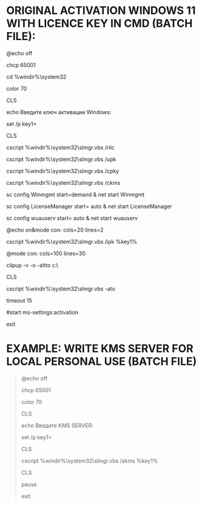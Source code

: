 # ORIGINAL ACTIVATION WINDOWS 11 WITH LICENCE KEY IN CMD (BATCH FILE):

@echo off

chcp 65001

cd %windir%\system32

color 70

CLS

echo Введите ключ активации Windows:

set /p key1=

CLS

cscript %windir%\system32\slmgr.vbs /rilc

cscript %windir%\system32\slmgr.vbs /upk

cscript %windir%\system32\slmgr.vbs /cpky

cscript %windir%\system32\slmgr.vbs /ckms

sc config Winmgmt start=demand & net start Winmgmt

sc config LicenseManager start= auto & net start LicenseManager

sc config wuauserv start= auto & net start wuauserv

@echo on&mode con: cols=20 lines=2

cscript %windir%\system32\slmgr.vbs /ipk %key1%

@mode con: cols=100 lines=30

clipup -v -o -altto c:\

CLS

cscript %windir%\system32\slmgr.vbs -ato

timeout 15

#start ms-settings:activation

exit



# EXAMPLE: WRITE KMS SERVER FOR LOCAL PERSONAL USE (BATCH FILE)

> @echo off
> 
> chcp 65001
> 
> color 70
> 
> CLS
> 
> echo Введите KMS SERVER:
> 
> set /p key1=
> 
> CLS
> 
> cscript %windir%\system32\slmgr.vbs /skms %key1%
> 
> CLS
> 
> pause
> 
> exit
